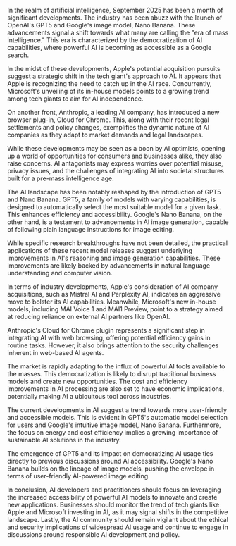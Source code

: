 In the realm of artificial intelligence, September 2025 has been a month of significant developments. The industry has been abuzz with the launch of OpenAI's GPT5 and Google's image model, Nano Banana. These advancements signal a shift towards what many are calling the "era of mass intelligence." This era is characterized by the democratization of AI capabilities, where powerful AI is becoming as accessible as a Google search. 

In the midst of these developments, Apple's potential acquisition pursuits suggest a strategic shift in the tech giant's approach to AI. It appears that Apple is recognizing the need to catch up in the AI race. Concurrently, Microsoft's unveiling of its in-house models points to a growing trend among tech giants to aim for AI independence. 

On another front, Anthropic, a leading AI company, has introduced a new browser plug-in, Cloud for Chrome. This, along with their recent legal settlements and policy changes, exemplifies the dynamic nature of AI companies as they adapt to market demands and legal landscapes. 

While these developments may be seen as a boon by AI optimists, opening up a world of opportunities for consumers and businesses alike, they also raise concerns. AI antagonists may express worries over potential misuse, privacy issues, and the challenges of integrating AI into societal structures built for a pre-mass intelligence age.

The AI landscape has been notably reshaped by the introduction of GPT5 and Nano Banana. GPT5, a family of models with varying capabilities, is designed to automatically select the most suitable model for a given task. This enhances efficiency and accessibility. Google's Nano Banana, on the other hand, is a testament to advancements in AI image generation, capable of following plain language instructions for image editing.

While specific research breakthroughs have not been detailed, the practical applications of these recent model releases suggest underlying improvements in AI's reasoning and image generation capabilities. These improvements are likely backed by advancements in natural language understanding and computer vision.

In terms of industry developments, Apple's consideration of AI company acquisitions, such as Mistral AI and Perplexity AI, indicates an aggressive move to bolster its AI capabilities. Meanwhile, Microsoft's new in-house models, including MAI Voice 1 and MAI1 Preview, point to a strategy aimed at reducing reliance on external AI partners like OpenAI.

Anthropic's Cloud for Chrome plugin represents a significant step in integrating AI with web browsing, offering potential efficiency gains in routine tasks. However, it also brings attention to the security challenges inherent in web-based AI agents.

The market is rapidly adapting to the influx of powerful AI tools available to the masses. This democratization is likely to disrupt traditional business models and create new opportunities. The cost and efficiency improvements in AI processing are also set to have economic implications, potentially making AI a ubiquitous tool across industries.

The current developments in AI suggest a trend towards more user-friendly and accessible models. This is evident in GPT5's automatic model selection for users and Google's intuitive image model, Nano Banana. Furthermore, the focus on energy and cost efficiency implies a growing importance of sustainable AI solutions in the industry.

The emergence of GPT5 and its impact on democratizing AI usage ties directly to previous discussions around AI accessibility. Google's Nano Banana builds on the lineage of image models, pushing the envelope in terms of user-friendly AI-powered image editing.

In conclusion, AI developers and practitioners should focus on leveraging the increased accessibility of powerful AI models to innovate and create new applications. Businesses should monitor the trend of tech giants like Apple and Microsoft investing in AI, as it may signal shifts in the competitive landscape. Lastly, the AI community should remain vigilant about the ethical and security implications of widespread AI usage and continue to engage in discussions around responsible AI development and policy.